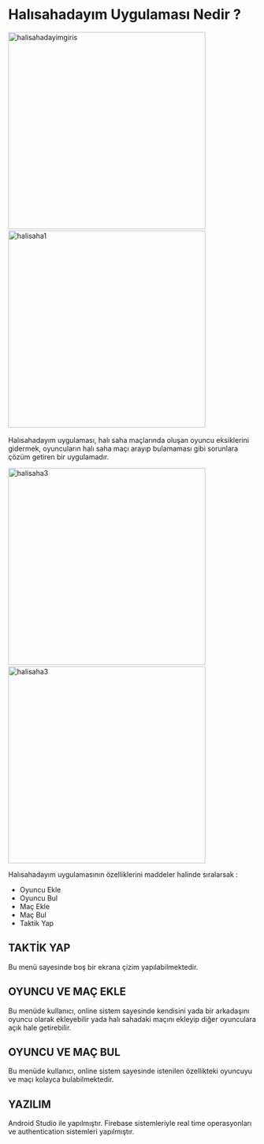 # Halısahadayım Uygulaması Nedir ?

<p>
<img src="https://i.ibb.co/wCm1Vw4/halisahadayimgiris.jpg" alt="halisahadayimgiris" width="400" height="400" border="0" />
&ensp;
<img src="https://i.ibb.co/hCJ2Gmv/halisaha1.jpg"  width="400" height="400" alt="halisaha1" border="0" />
&ensp;


Halısahadayım uygulaması, halı saha maçlarında oluşan oyuncu eksiklerini gidermek, oyuncuların halı saha maçı arayıp bulamaması gibi sorunlara çözüm getiren bir uygulamadır.
<p>
<img src="https://i.ibb.co/R3R2Q1N/halisaha3.jpg"  width="400" height="400" alt="halisaha3" border="0" />
&ensp;
<img src="https://i.ibb.co/R3R2Q1N/halisaha3.jpg" width="400" height="400"  alt="halisaha3" border="0" />

</p>
Halısahadayım uygulamasının özelliklerini maddeler halinde sıralarsak :

- Oyuncu Ekle
- Oyuncu Bul
- Maç Ekle
- Maç Bul
- Taktik Yap


## TAKTİK YAP

Bu menü sayesinde boş bir ekrana çizim yapılabilmektedir.

## OYUNCU VE MAÇ EKLE

Bu menüde kullanıcı, online sistem sayesinde kendisini yada bir arkadaşını oyuncu olarak ekleyebilir yada halı sahadaki maçını ekleyip diğer oyunculara açık hale getirebilir.

## OYUNCU VE MAÇ BUL

Bu menüde kullanıcı, online sistem sayesinde istenilen özellikteki oyuncuyu ve maçı kolayca bulabilmektedir.

## YAZILIM

Android Studio ile yapılmıştır. 
Firebase sistemleriyle real time operasyonları ve authentication sistemleri yapılmıştır.






